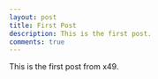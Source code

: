 ```yaml
---
layout: post
title: First Post
description: This is the first post.
comments: true
---
```


This is the first post from x49.
